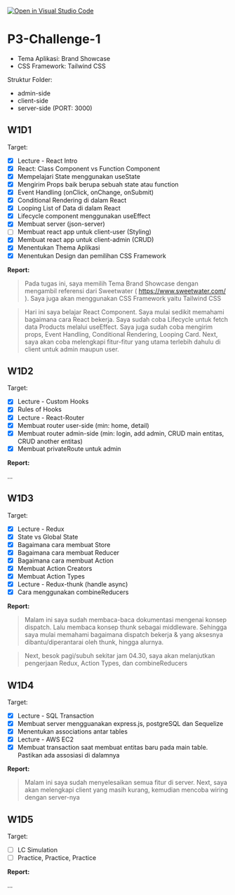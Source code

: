 [![Open in Visual Studio Code](https://classroom.github.com/assets/open-in-vscode-718a45dd9cf7e7f842a935f5ebbe5719a5e09af4491e668f4dbf3b35d5cca122.svg)](https://classroom.github.com/online_ide?assignment_repo_id=11527062&assignment_repo_type=AssignmentRepo)
# P3-Challenge-1

- Tema Aplikasi: Brand Showcase
- CSS Framework: Tailwind CSS

Struktur Folder:

- admin-side
- client-side
- server-side (PORT: 3000)

## W1D1

Target:

- [x] Lecture - React Intro
- [x] React: Class Component vs Function Component
- [x] Mempelajari State menggunakan useState
- [x] Mengirim Props baik berupa sebuah state atau function
- [x] Event Handling (onClick, onChange, onSubmit)
- [x] Conditional Rendering di dalam React
- [x] Looping List of Data di dalam React
- [x] Lifecycle component menggunakan useEffect
- [x] Membuat server (json-server)
- [ ] Membuat react app untuk client-user (Styling)
- [x] Membuat react app untuk client-admin (CRUD)
- [x] Menentukan Thema Aplikasi
- [x] Menentukan Design dan pemilihan CSS Framework

**Report:**

> Pada tugas ini, saya memilih Tema Brand Showcase dengan mengambil referensi dari Sweetwater ( https://www.sweetwater.com/ ). 
Saya juga akan menggunakan CSS Framework yaitu Tailwind CSS

> Hari ini saya belajar React Component. Saya mulai sedikit memahami bagaimana cara React bekerja. 
Saya sudah coba Lifecycle untuk fetch data Products melalui useEffect. Saya juga sudah coba mengirim props, Event Handling, Conditional Rendering, Looping Card. Next, saya akan coba melengkapi fitur-fitur yang utama terlebih dahulu di client untuk admin maupun user.

## W1D2

Target:

- [x] Lecture - Custom Hooks
- [x] Rules of Hooks
- [x] Lecture - React-Router
- [x] Membuat router user-side (min: home, detail)
- [x] Membuat router admin-side (min: login, add admin, CRUD main entitas, CRUD another entitas)
- [x] Membuat privateRoute untuk admin

**Report:**

...

## W1D3

Target:

- [x] Lecture - Redux
- [x] State vs Global State
- [x] Bagaimana cara membuat Store
- [x] Bagaimana cara membuat Reducer
- [x] Bagaimana cara membuat Action
- [x] Membuat Action Creators
- [x] Membuat Action Types
- [x] Lecture - Redux-thunk (handle async)
- [x] Cara menggunakan combineReducers

**Report:**

> Malam ini saya sudah membaca-baca dokumentasi mengenai konsep dispatch. Lalu membaca konsep thunk sebagai middleware.
Sehingga saya mulai memahami bagaimana dispatch bekerja & yang aksesnya dibantu/diperantarai oleh thunk, hingga alurnya.

> Next, besok pagi/subuh sekitar jam 04.30, saya akan melanjutkan pengerjaan Redux, Action Types, dan combineReducers

## W1D4

Target:

- [x] Lecture - SQL Transaction
- [x] Membuat server mengguanakan express.js, postgreSQL dan Sequelize
- [x] Menentukan associations antar tables
- [x] Lecture - AWS EC2
- [x] Membuat transaction saat membuat entitas baru pada main table. Pastikan ada assosiasi di dalamnya

**Report:**

> Malam ini saya sudah menyelesaikan semua fitur di server.
Next, saya akan melengkapi client yang masih kurang, kemudian mencoba wiring dengan server-nya

## W1D5

Target:

- [ ] LC Simulation
- [ ] Practice, Practice, Practice

**Report:**

...
